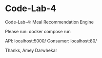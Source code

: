 # Code-Lab-4
Code-Lab-4: Meal Recommendation Engine

Please run: docker compose run

API: localhost:5000/
Consumer: localhost:80/

Thanks,
Amey Darwhekar
